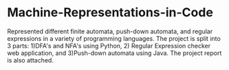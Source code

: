 # Machine-Representations-in-Code
Represented different finite automata, push-down automata, and regular expressions in a variety of programming languages.
The project is split into 3 parts: 1)DFA's and NFA's using Python, 2) Regular Expression checker web application, and 3)Push-down automata using Java. The project report is also attached.

